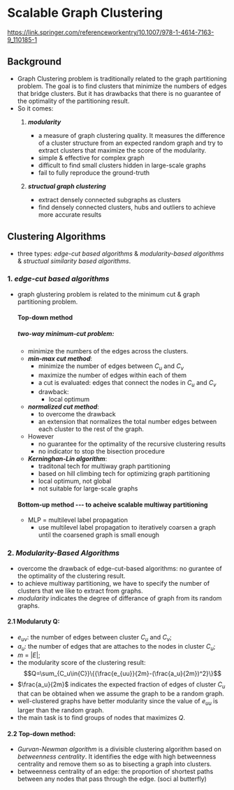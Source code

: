 # Scalable Graph Clustering
https://link.springer.com/referenceworkentry/10.1007/978-1-4614-7163-9_110185-1
## Background
* Graph Clustering problem is traditionally related to the graph partitioning problem. The goal is to find clusters that minimize the numbers of edges that bridge clusters. But it has drawbacks that there is no guarantee of the optimality of the partitioning result.
* So it comes:
  1. ***modularity***
      * a measure of graph clustering quality. It measures the difference of a cluster structure from an expected random graph and try to extract clusters that maximize the score of the modularity.
      * simple & effective for complex graph
      * difficult to find small clusters hidden in large-scale graphs
      * fail to fully reproduce the ground-truth

  2. ***structual graph clustering***
      * extract densely connected subgraphs as clusters
      * find densely connected clusters, hubs and outliers to achieve more accurate results
  
## Clustering Algorithms

* three types: *edge-cut based algorithms* & *modularity-based algorithms* & *structual similarity based algorithms*. 
### 1. ***edge-cut based algorithms***
* graph glustering problem is related to the minimum cut & graph partitioning problem.
    #### Top-down method
    ##### two-way minimum-cut problem: 
    * minimize the numbers of the edges across the clusters.
  * ***min-max cut method***: 
    * minimize the number of edges between $C_u$ and $C_v$
    * maximize the number of edges within each of them
    * a cut is evaluated: edges that connect the nodes in $C_u$ and $C_v$
    * drawback: 
      * local optimum
  * ***normalized cut method***:
    * to overcome the drawback 
    * an extension that normalizes the total number edges between each cluster to the rest of the graph.
  * However 
    * no guarantee for the optimality of the recursive clustering results
    * no indicator to stop the bisection procedure
  * ***Kerninghan-Lin algorithm***:
    * traditonal tech for multiway graph partitioning
    * based on hill climbing tech for optimizing graph partitioning
    * local optimum, not global
    * not suitable for large-scale graphs
  #### Bottom-up method --- to acheive scalable multiway partitioning
  * MLP = multilevel label propagation
    * use multilevel label propagation to iteratively coarsen a graph until the coarsened graph is small enough

### 2. ***Modularity-Based Algorithms***
* overcome the drawback of edge-cut-based algorithms: no gurantee of the optimality of the clustering result.
* to achieve multiway partitioning, we have to specify the number of clusters that we like to extract from graphs.
* *modularity* indicates the degree of differance of graph from its random graphs. 
#### 2.1 Modularuty Q:
* $e_{uv}$: the number of edges between cluster $C_u$ and $C_v$;  
* $a_u$: the number of edges that are attaches to the nodes in cluster $C_u$;  
* $m$ = $|E|$;
* the modularity score of the clustering result: 
$$Q=\sum_{C_u\in{C}}\{{\frac{e_{uu}}{2m}-(\frac{a_u}{2m})^2}\}$$
* $\frac{a_u}{2m}$ indicates the expected fraction of edges of cluster $C_u$ that can be obtained when we assume the graph to be a random graph.
* well-clustered graphs have better modularity since the value of $e_{uu}$ is larger than the random graph.
* the main task is to find groups of nodes that maximizes $Q$.

#### 2.2 Top-down method: 
* *Gurvan-Newman algorithm* is a divisible clustering algorithm based on *betweenness centrality*. It identifies the edge with high betweenness centrality and remove them so as to bisecting a graph into clusters. 
* betweenness centrality of an edge: the proportion of shortest paths between any nodes that pass through the edge.  (soci al butterfly)
